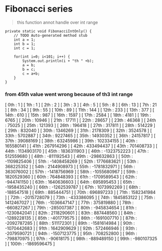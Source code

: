 
# Fibonacci series

> this function annot handle over int range


	private static void FibonacciIntOnly() {
		// TODO Auto-generated method stub
		int a = 1;
		int b = 1;
		int c = 1;
		
		for(int i=0; i<101; i++) {
			System.out.println(i + "th " +b);
			a = b;
			b = c;
			c = a+b;
		}		
	}
	
### from 45th value went wrong because of th3 int range
 [ 0th : 1 ] 
 [ 1th : 1 ] 
 [ 2th : 2 ] 
 [ 3th : 3 ] 
 [ 4th : 5 ] 
 [ 5th : 8 ] 
 [ 6th : 13 ] 
 [ 7th : 21 ] 
 [ 8th : 34 ] 
 [ 9th : 55 ] 
 [ 10th : 89 ] 
 [ 11th : 144 ] 
 [ 12th : 233 ] 
 [ 13th : 377 ] 
 [ 14th : 610 ] 
 [ 15th : 987 ] 
 [ 16th : 1597 ] 
 [ 17th : 2584 ] 
 [ 18th : 4181 ] 
 [ 19th : 6765 ] 
 [ 20th : 10946 ] 
 [ 21th : 17711 ] 
 [ 22th : 28657 ] 
 [ 23th : 46368 ] 
 [ 24th : 75025 ] 
 [ 25th : 121393 ] 
 [ 26th : 196418 ] 
 [ 27th : 317811 ] 
 [ 28th : 514229 ] 
 [ 29th : 832040 ] 
 [ 30th : 1346269 ] 
 [ 31th : 2178309 ] 
 [ 32th : 3524578 ] 
 [ 33th : 5702887 ] 
 [ 34th : 9227465 ] 
 [ 35th : 14930352 ] 
 [ 36th : 24157817 ] 
 [ 37th : 39088169 ] 
 [ 38th : 63245986 ] 
 [ 39th : 102334155 ] 
 [ 40th : 165580141 ] 
 [ 41th : 267914296 ] 
 [ 42th : 433494437 ] 
 [ 43th : 701408733 ] 
 [ 44th : 1134903170 ] 
 [ 45th : 1836311903 ] 
 [ 46th : -1323752223 ] 
 [ 47th : 512559680 ] 
 [ 48th : -811192543 ] 
 [ 49th : -298632863 ] 
 [ 50th : -1109825406 ] 
 [ 51th : -1408458269 ] 
 [ 52th : 1776683621 ] 
 [ 53th : 368225352 ] 
 [ 54th : 2144908973 ] 
 [ 55th : -1781832971 ] 
 [ 56th : 363076002 ] 
 [ 57th : -1418756969 ] 
 [ 58th : -1055680967 ] 
 [ 59th : 1820529360 ] 
 [ 60th : 764848393 ] 
 [ 61th : -1709589543 ] 
 [ 62th : -944741150 ] 
 [ 63th : 1640636603 ] 
 [ 64th : 695895453 ] 
 [ 65th : -1958435240 ] 
 [ 66th : -1262539787 ] 
 [ 67th : 1073992269 ] 
 [ 68th : -188547518 ] 
 [ 69th : 885444751 ] 
 [ 70th : 696897233 ] 
 [ 71th : 1582341984 ] 
 [ 72th : -2015728079 ] 
 [ 73th : -433386095 ] 
 [ 74th : 1845853122 ] 
 [ 75th : 1412467027 ] 
 [ 76th : -1036647147 ] 
 [ 77th : 375819880 ] 
 [ 78th : -660827267 ] 
 [ 79th : -285007387 ] 
 [ 80th : -945834654 ] 
 [ 81th : -1230842041 ] 
 [ 82th : 2118290601 ] 
 [ 83th : 887448560 ] 
 [ 84th : -1289228135 ] 
 [ 85th : -401779575 ] 
 [ 86th : -1691007710 ] 
 [ 87th : -2092787285 ] 
 [ 88th : 511172301 ] 
 [ 89th : -1581614984 ] 
 [ 90th : -1070442683 ] 
 [ 91th : 1642909629 ] 
 [ 92th : 572466946 ] 
 [ 93th : -2079590721 ] 
 [ 94th : -1507123775 ] 
 [ 95th : 708252800 ] 
 [ 96th : -798870975 ] 
 [ 97th : -90618175 ] 
 [ 98th : -889489150 ] 
 [ 99th : -980107325 ] 
 [ 100th : -1869596475 ] 
